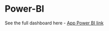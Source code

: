 # Power-BI
See the full dashboard here - [App Power BI link](https://app.powerbi.com/groups/me/reports/ebc3d238-35fa-48e0-b132-19c581697f2e/b69fa64ae9015f6c1e93?experience=power-bi)
